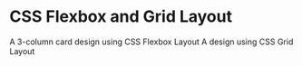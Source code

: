 # CSS Flexbox and Grid Layout
A 3-column card design using CSS Flexbox Layout
A design using CSS Grid Layout
